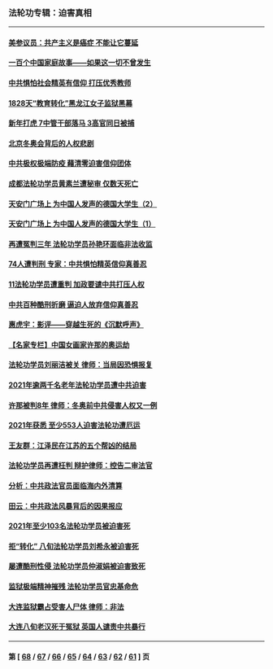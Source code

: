 ### 法轮功专辑：迫害真相
---
#### [美参议员：共产主义是癌症 不能让它蔓延](../../pages/nf4379/n13569660.md) 
#### [一百个中国家庭故事——如果这一切不曾发生](../../pages/nf4379/n13531687.md) 
#### [中共惧怕社会精英有信仰 打压优秀教师](../../pages/nf4379/n13563192.md) 
#### [1828天“教育转化”黑龙江女子监狱黑幕](../../pages/nf4379/n13536804.md) 
#### [新年打虎 7中管干部落马 3高官同日被捕](../../pages/nf4379/n13560915.md) 
#### [北京冬奥会背后的人权悲剧](../../pages/nf4379/n13556415.md) 
#### [中共极权极端防疫 藉清零迫害信仰团体](../../pages/nf4379/n13555509.md) 
#### [成都法轮功学员黄素兰遭秘审 仅数天死亡](../../pages/nf4379/n13537458.md) 
#### [天安门广场上 为中国人发声的德国大学生（2）](../../pages/nf4379/n13533454.md) 
#### [天安门广场上 为中国人发声的德国大学生（1）](../../pages/nf4379/n13528390.md) 
#### [再遭冤判三年 法轮功学员孙艳环面临非法收监](../../pages/nf4379/n13526543.md) 
#### [74人遭判刑 专家：中共惧怕精英信仰真善忍](../../pages/nf4379/n13520765.md) 
#### [11法轮功学员遭重判 加政要谴中共打压人权](../../pages/nf4379/n13521294.md) 
#### [中共百种酷刑折磨 逼迫人放弃信仰真善忍](../../pages/nf4379/n13518038.md) 
#### [惠虎宇：影评——穿越生死的《沉默呼声》](../../pages/nf4379/n13516514.md) 
#### [【名家专栏】中国女画家许那的奥运劫](../../pages/nf4379/n13491603.md) 
#### [法轮功学员刘丽洁被关 律师：当局因恐惧报复](../../pages/nf4379/n13515441.md) 
#### [2021年逾两千名老年法轮功学员遭中共迫害](../../pages/nf4379/n13513237.md) 
#### [许那被判8年 律师：冬奥前中共侵害人权又一例](../../pages/nf4379/n13508986.md) 
#### [2021年获悉 至少553人迫害法轮功遭厄运](../../pages/nf4379/n13504657.md) 
#### [王友群：江泽民在江苏的五个帮凶的结局](../../pages/nf4379/n13503194.md) 
#### [法轮功学员再遭枉判 辩护律师：控告二审法官](../../pages/nf4379/n13499952.md) 
#### [分析：中共政法官员面临海内外清算](../../pages/nf4379/n13495811.md) 
#### [田云：中共政法风暴背后的因果报应](../../pages/nf4379/n13496264.md) 
#### [2021年至少103名法轮功学员被迫害死](../../pages/nf4379/n13495075.md) 
#### [拒“转化” 八旬法轮功学员刘希永被迫害死](../../pages/nf4379/n13488696.md) 
#### [屡遭酷刑性侵 法轮功学员仲淑娟被迫害致死](../../pages/nf4379/n13485930.md) 
#### [监狱极端精神摧残 法轮功学员官忠基命危](../../pages/nf4379/n13486254.md) 
#### [大连监狱霸占受害人尸体 律师：非法](../../pages/nf4379/n13481295.md) 
#### [大连八旬老汉死于冤狱 英国人谴责中共暴行](../../pages/nf4379/n13480118.md) 

---
#### 第 [ [68](./68.md) / [67](./67.md) / [66](./66.md) / [65](./65.md) / [64](./64.md) / [63](./63.md) / [62](./62.md) / [61](./61.md) ] 页
